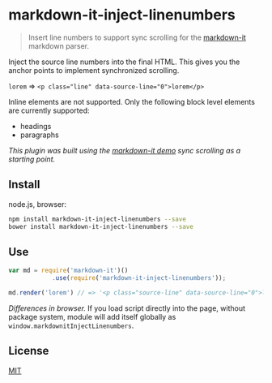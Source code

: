# markdown-it-inject-linenumbers

> Insert line numbers to support sync scrolling for the [markdown-it](https://github.com/markdown-it/markdown-it) markdown parser.

Inject the source line numbers into the final HTML.  This gives you the anchor points to implement synchronized scrolling.

`lorem` => `<p class="line" data-source-line="0">lorem</p>`

Inline elements are not supported. Only the following block level elements are currently supported:

- headings
- paragraphs

_This plugin was built using the [markdown-it demo](https://github.com/markdown-it/markdown-it/tree/master/support/demo_template) sync scrolling as a starting point._

## Install

node.js, browser:

```bash
npm install markdown-it-inject-linenumbers --save
bower install markdown-it-inject-linenumbers --save
```

## Use

```js
var md = require('markdown-it')()
            .use(require('markdown-it-inject-linenumbers'));

md.render('lorem') // => '<p class="source-line" data-source-line="0">lorem</p>'
```

_Differences in browser._ If you load script directly into the page, without
package system, module will add itself globally as `window.markdownitInjectLinenumbers`.


## License

[MIT](https://github.com/digitalmoksha/markdown-it-inject-linenumbers/blob/master/LICENSE)
